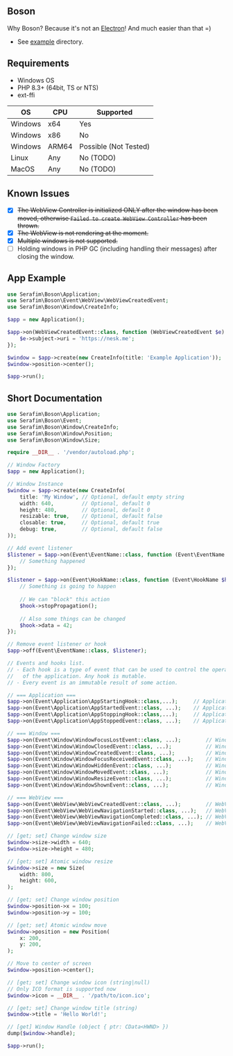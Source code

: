 ## Boson

Why Boson? Because it's not an [Electron](https://www.electronjs.org)! 
And much easier than that =)

- See [example](/example) directory.

## Requirements

- Windows OS
- PHP 8.3+ (64bit, TS or NTS)
- ext-ffi

| OS      | CPU   | Supported             |
|---------|-------|-----------------------|
| Windows | x64   | Yes                   |
| Windows | x86   | No                    |
| Windows | ARM64 | Possible (Not Tested) |
| Linux   | Any   | No (TODO)             |
| MacOS   | Any   | No (TODO)             |

## Known Issues

- [x] ~~The WebView Controller is initialized ONLY after the window has been moved, 
  otherwise `Failed to create WebView Controller` has been thrown.~~
- [x] ~~The WebView is not rendering at the moment.~~
- [x] ~~Multiple windows is not supported.~~
- [ ] Holding windows in PHP GC (including handling their messages) after 
  closing the window.

## App Example

```php
use Serafim\Boson\Application;
use Serafim\Boson\Event\WebView\WebViewCreatedEvent;
use Serafim\Boson\Window\CreateInfo;

$app = new Application();

$app->on(WebViewCreatedEvent::class, function (WebViewCreatedEvent $e): void {
    $e->subject->uri = 'https://nesk.me';
});

$window = $app->create(new CreateInfo(title: 'Example Application'));
$window->position->center();

$app->run();
```

## Short Documentation

```php
use Serafim\Boson\Application;
use Serafim\Boson\Event;
use Serafim\Boson\Window\CreateInfo;
use Serafim\Boson\Window\Position;
use Serafim\Boson\Window\Size;

require __DIR__ . '/vendor/autoload.php';

// Window Factory
$app = new Application();

// Window Instance
$window = $app->create(new CreateInfo(
    title: 'My Window', // Optional, default empty string
    width: 640,         // Optional, default 0
    height: 480,        // Optional, default 0
    resizable: true,    // Optional, default false
    closable: true,     // Optional, default true
    debug: true,        // Optional, default false
));

// Add event listener
$listener = $app->on(Event\EventName::class, function (Event\EventName $event) { 
    // Something happened
});

$listener = $app->on(Event\HookName::class, function (Event\HookName $hook) { 
    // Something is going to happen
    
    // We can "block" this action
    $hook->stopPropagation();
    
    // Also some things can be changed
    $hook->data = 42; 
});

// Remove event listener or hook
$app->off(Event\EventName::class, $listener);

// Events and hooks list.
// - Each hook is a type of event that can be used to control the operation
//   of the application. Any hook is mutable.
// - Every event is an immutable result of some action.

// === Application ===
$app->on(Event\Application\AppStartingHook::class,...);     // Application starts
$app->on(Event\Application\AppStartedEvent::class, ...);    // Application is started
$app->on(Event\Application\AppStoppingHook::class,...);     // Application stops
$app->on(Event\Application\AppStoppedEvent::class, ...);    // Application is stopped

// === Window ===
$app->on(Event\Window\WindowFocusLostEvent::class, ...);        // Window loses focus
$app->on(Event\Window\WindowClosedEvent::class, ...);           // Window is closed
$app->on(Event\Window\WindowCreatedEvent::class, ...);          // Window is created
$app->on(Event\Window\WindowFocusReceivedEvent::class, ...);    // Window gains focus
$app->on(Event\Window\WindowHiddenEvent::class, ...);           // Window is hidden
$app->on(Event\Window\WindowMovedEvent::class, ...);            // Window is moved
$app->on(Event\Window\WindowResizeEvent::class, ...);           // Window is resized
$app->on(Event\Window\WindowShownEvent::class, ...);            // Window is shown

// === WebView ===
$app->on(Event\WebView\WebViewCreatedEvent::class, ...);        // WebView is created
$app->on(Event\WebView\WebViewNavigationStarted::class, ...);   // WebView navigation starts
$app->on(Event\WebView\WebViewNavigationCompleted::class, ...); // WebView navigation is successfully completed
$app->on(Event\WebView\WebViewNavigationFailed::class, ...);    // WebView navigation fails

// [get; set] Change window size
$window->size->width = 640;
$window->size->height = 480;

// [get; set] Atomic window resize
$window->size = new Size(
    width: 800,
    height: 600,
);

// [get; set] Change window position
$window->position->x = 100;
$window->position->y = 100;

// [get; set] Atomic window move
$window->position = new Position(
    x: 200,
    y: 200,
);

// Move to center of screen
$window->position->center();

// [get; set] Change window icon (string|null)
// Only ICO format is supported now 
$window->icon = __DIR__ . '/path/to/icon.ico';

// [get; set] Change window title (string)
$window->title = 'Hello World!';

// [get] Window Handle (object { ptr: CData<HWND> })
dump($window->handle);

$app->run();
```
